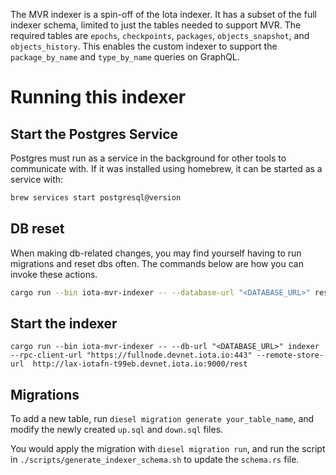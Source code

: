 The MVR indexer is a spin-off of the Iota indexer. It has a subset of the full indexer schema, limited to just the tables needed to support MVR. The required tables are `epochs`, `checkpoints`, `packages`, `objects_snapshot`, and `objects_history`. This enables the custom indexer to support the `package_by_name` and `type_by_name` queries on GraphQL.

# Running this indexer
## Start the Postgres Service

Postgres must run as a service in the background for other tools to communicate with.  If it was installed using homebrew, it can be started as a service with:

``` sh
brew services start postgresql@version
```

## DB reset
When making db-related changes, you may find yourself having to run migrations and reset dbs often. The commands below are how you can invoke these actions.
```sh
cargo run --bin iota-mvr-indexer -- --database-url "<DATABASE_URL>" reset-database --force
```

## Start the indexer
```SH
cargo run --bin iota-mvr-indexer -- --db-url "<DATABASE_URL>" indexer --rpc-client-url "https://fullnode.devnet.iota.io:443" --remote-store-url  http://lax-iotafn-t99eb.devnet.iota.io:9000/rest
```

## Migrations

To add a new table, run `diesel migration generate your_table_name`, and modify the newly created `up.sql` and `down.sql` files.

You would apply the migration with `diesel migration run`, and run the script in `./scripts/generate_indexer_schema.sh` to update the `schema.rs` file.
